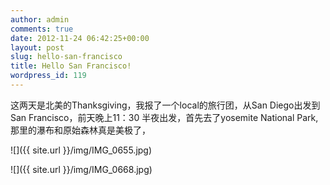 ```yaml
---
author: admin
comments: true
date: 2012-11-24 06:42:25+00:00
layout: post
slug: hello-san-francisco
title: Hello San Francisco!
wordpress_id: 119
---
```


这两天是北美的Thanksgiving，我报了一个local的旅行团，从San Diego出发到San Francisco，前天晚上11：30 半夜出发，首先去了yosemite National Park,那里的瀑布和原始森林真是美极了，

![]({{ site.url }}/img/IMG_0655.jpg)

![]({{ site.url }}/img/IMG_0668.jpg)

